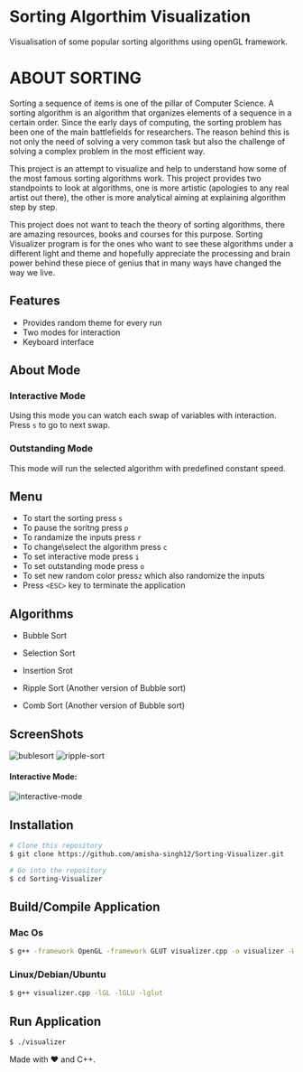 # Sorting Algorthim Visualization
Visualisation of some popular sorting algorithms using openGL framework. 

# ABOUT SORTING
Sorting a sequence of items is one of the pillar of Computer Science.
A sorting algorithm is an algorithm that organizes elements of a sequence in a certain order. Since the early days of computing, the sorting problem has been one of the main battlefields for researchers. The reason behind this is not only the need of solving a very common task but also the challenge of solving a complex problem in the most efficient way.

This project is an attempt to visualize and help to understand how some of the most famous sorting algorithms work. This project provides two standpoints to look at algorithms, one is more artistic (apologies to any real artist out there), the other is more analytical aiming at explaining algorithm step by step.

This project does not want to teach the theory of sorting algorithms, there are amazing resources, books and courses for this purpose. Sorting Visualizer program is for the ones who want to see these algorithms under a different light and theme and hopefully appreciate the processing and brain power behind these piece of genius that in many ways have changed the way we live.

## Features
- Provides random theme for every run
- Two modes for interaction
- Keyboard interface

## About Mode
### Interactive Mode
Using this mode you can watch each swap of variables with interaction. 
Press `s` to go to next swap.

### Outstanding Mode
This mode will run the selected algorithm with predefined constant speed.

## Menu
- To start the sorting press `s`
- To pause the soritng press `p`
- To randamize the inputs press `r`
- To change\select the algorithm press `c`
- To set interactive mode press `i`
- To set outstanding mode press `o`
- To set new random color press`z` which also randomize the inputs
- Press `<ESC>` key to terminate the application

## Algorithms 
- Bubble Sort

- Selection Sort

- Insertion Srot

- Ripple Sort (Another version of Bubble sort)

- Comb Sort (Another version of Bubble sort)

## ScreenShots
![bublesort](https://user-images.githubusercontent.com/60929919/97009257-80b09800-1561-11eb-9dd9-ddb24da965f0.png)
![ripple-sort](https://user-images.githubusercontent.com/60929919/97009411-b190cd00-1561-11eb-9664-42d591652e97.gif)

#### Interactive Mode:
![interactive-mode](https://user-images.githubusercontent.com/60929919/97009445-b9507180-1561-11eb-8645-a9673339f620.gif)

## Installation 
```bash
# Clone this repository
$ git clone https://github.com/amisha-singh12/Sorting-Visualizer.git

# Go into the repository
$ cd Sorting-Visualizer
```

## Build/Compile Application
### Mac Os
```bash
$ g++ -framework OpenGL -framework GLUT visualizer.cpp -o visualizer -Wno-deprecated
```
### Linux/Debian/Ubuntu
```bash 
$ g++ visualizer.cpp -lGL -lGLU -lglut
```
## Run Application
```bash
$ ./visualizer
```



Made with :heart: and C++.
